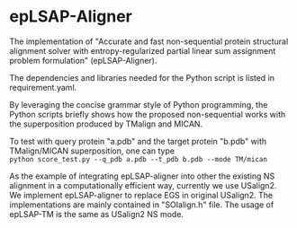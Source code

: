 # epLSAP-Aligner
The implementation of "Accurate and fast non-sequential protein structural alignment solver with entropy-regularized partial linear sum assignment problem formulation" (epLSAP-Aligner).     
                
The dependencies and libraries needed for the Python script is listed in requirement.yaml.      
            
By leveraging the concise grammar style of Python programming, the Python scripts briefly shows how the proposed non-sequential works with the superposition produced by TMalign and MICAN.     

To test with query protein "a.pdb" and the target protein "b.pdb" with TMalign/MICAN superposition, one can type   
`python score_test.py --q_pdb a.pdb --t_pdb b.pdb --mode TM/mican`

As the example of integrating epLSAP-aligner into other the existing NS alignment in a computationally efficient way, currently we use USalign2.    
We implement epLSAP-aligner to replace EGS in original USalign2. The implementations are mainly contained in "SOIalign.h" file. The usage of epLSAP-TM is the same as USalign2 NS mode.  

